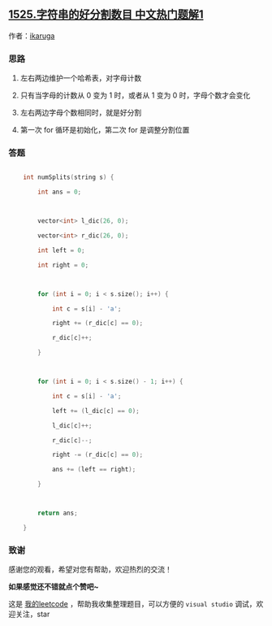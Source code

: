 ## [1525.字符串的好分割数目 中文热门题解1](https://leetcode.cn/problems/number-of-good-ways-to-split-a-string/solutions/100000/number-of-good-ways-by-ikaruga)

作者：[ikaruga](https://leetcode.cn/u/ikaruga)
### 思路
1. 左右两边维护一个哈希表，对字母计数
2. 只有当字母的计数从 0 变为 1 时，或者从 1 变为 0 时，字母个数才会变化
3. 左右两边字母个数相同时，就是好分割
4. 第一次 for 循环是初始化，第二次 for 是调整分割位置

### 答题
```c++ []
    int numSplits(string s) {
        int ans = 0;

        vector<int> l_dic(26, 0);
        vector<int> r_dic(26, 0);
        int left = 0;
        int right = 0;

        for (int i = 0; i < s.size(); i++) {
            int c = s[i] - 'a';
            right += (r_dic[c] == 0);
            r_dic[c]++;
        }

        for (int i = 0; i < s.size() - 1; i++) {
            int c = s[i] - 'a';
            left += (l_dic[c] == 0);
            l_dic[c]++;
            r_dic[c]--;
            right -= (r_dic[c] == 0);
            ans += (left == right);
        }

        return ans;
    }
```

### 致谢

感谢您的观看，希望对您有帮助，欢迎热烈的交流！  

**如果感觉还不错就点个赞吧~**

这是 [我的leetcode](https://github.com/AhJo53589/leetcode-cn) ，帮助我收集整理题目，可以方便的 `visual studio` 调试，欢迎关注，star

